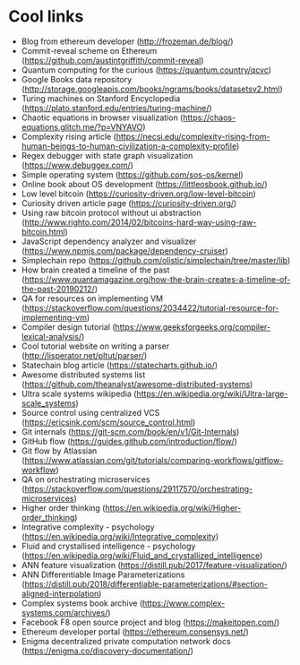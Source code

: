 # Cool links

- Blog from ethereum developer (http://frozeman.de/blog/)
- Commit-reveal scheme on Ethereum (https://github.com/austintgriffith/commit-reveal)
- Quantum computing for the curious (https://quantum.country/qcvc)
- Google Books data repository (http://storage.googleapis.com/books/ngrams/books/datasetsv2.html)
- Turing machines on Stanford Encyclopedia (https://plato.stanford.edu/entries/turing-machine/)
- Chaotic equations in browser visualization (https://chaos-equations.glitch.me/?p=VNYAVO)
- Complexity rising article (https://necsi.edu/complexity-rising-from-human-beings-to-human-civilization-a-complexity-profile)
- Regex debugger with state graph visualization (https://www.debuggex.com/)
- Simple operating system (https://github.com/sos-os/kernel)
- Online book about OS development (https://littleosbook.github.io/)
- Low level bitcoin (https://curiosity-driven.org/low-level-bitcoin)
- Curiosity driven article page (https://curiosity-driven.org/)
- Using raw bitcoin protocol without ui abstraction (http://www.righto.com/2014/02/bitcoins-hard-way-using-raw-bitcoin.html)
- JavaScript dependency analyzer and visualizer (https://www.npmjs.com/package/dependency-cruiser)
- Simplechain repo (https://github.com/olistic/simplechain/tree/master/lib)
- How brain created a timeline of the past (https://www.quantamagazine.org/how-the-brain-creates-a-timeline-of-the-past-20190212/)
- QA for resources on implementing VM (https://stackoverflow.com/questions/2034422/tutorial-resource-for-implementing-vm)
- Compiler design tutorial (https://www.geeksforgeeks.org/compiler-lexical-analysis/)
- Cool tutorial website on writing a parser (http://lisperator.net/pltut/parser/)
- Statechain blog article (https://statecharts.github.io/)
- Awesome distributed systems list (https://github.com/theanalyst/awesome-distributed-systems)
- Ultra scale systems wikipedia (https://en.wikipedia.org/wiki/Ultra-large-scale_systems)
- Source control using centralized VCS (https://ericsink.com/scm/source_control.html)
- Git internals (https://git-scm.com/book/en/v1/Git-Internals)
- GitHub flow (https://guides.github.com/introduction/flow/)
- Git flow by Atlassian (https://www.atlassian.com/git/tutorials/comparing-workflows/gitflow-workflow)
- QA on orchestrating microservices (https://stackoverflow.com/questions/29117570/orchestrating-microservices)
- Higher order thinking (https://en.wikipedia.org/wiki/Higher-order_thinking)
- Integrative complexity - psychology (https://en.wikipedia.org/wiki/Integrative_complexity)
- Fluid and crystallised intelligence - psychology (https://en.wikipedia.org/wiki/Fluid_and_crystallized_intelligence)
- ANN feature visualization (https://distill.pub/2017/feature-visualization/)
- ANN Differentiable Image Parameterizations (https://distill.pub/2018/differentiable-parameterizations/#section-aligned-interpolation)
- Complex systems book archive (https://www.complex-systems.com/archives/)
- Facebook F8 open source project and blog (https://makeitopen.com/)
- Ethereum developer portal (https://ethereum.consensys.net/)
- Enigma decentralized private computation network docs (https://enigma.co/discovery-documentation/)